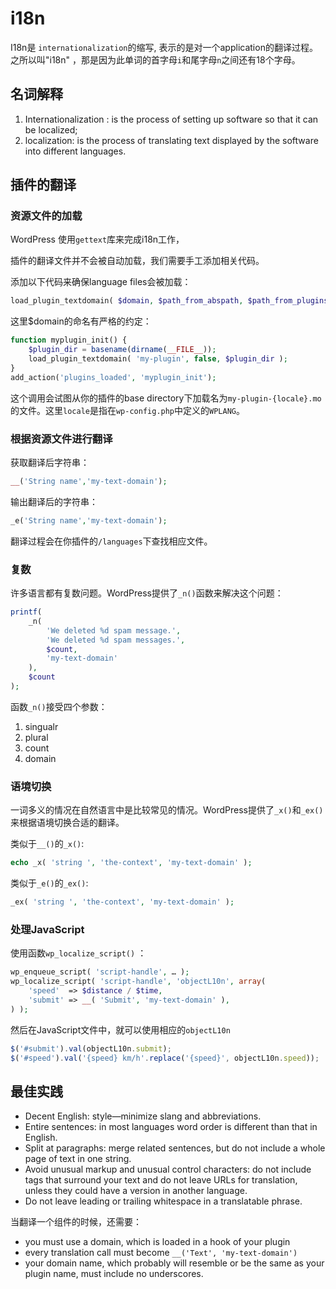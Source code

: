 # i18n

 I18n是 `internationalization`的缩写, 表示的是对一个application的翻译过程。之所以叫"i18n" ，那是因为此单词的首字母`i`和尾字母`n`之间还有18个字母。

## 名词解释

1. Internationalization : is the process of setting up software so that it can be localized; 
2. localization: is the process of translating text displayed by the software into different languages. 

## 插件的翻译

### 资源文件的加载

WordPress 使用`gettext`库来完成i18n工作，

插件的翻译文件并不会被自动加载，我们需要手工添加相关代码。

添加以下代码来确保language files会被加载：

```PHP
load_plugin_textdomain( $domain, $path_from_abspath, $path_from_plugins_folder );
```

这里$domain的命名有严格的约定：

```PHP
function myplugin_init() {
    $plugin_dir = basename(dirname(__FILE__));
    load_plugin_textdomain( 'my-plugin', false, $plugin_dir );
}
add_action('plugins_loaded', 'myplugin_init');
```

这个调用会试图从你的插件的base directory下加载名为`my-plugin-{locale}.mo`的文件。这里`locale`是指在`wp-config.php`中定义的`WPLANG`。

### 根据资源文件进行翻译

获取翻译后字符串：

```PHP
__('String name','my-text-domain'); 
```

输出翻译后的字符串：

```PHP
_e('String name','my-text-domain'); 
```

翻译过程会在你插件的`/languages`下查找相应文件。

### 复数

许多语言都有复数问题。WordPress提供了`_n()`函数来解决这个问题：

```PHP
printf( 
    _n( 
        'We deleted %d spam message.', 
        'We deleted %d spam messages.', 
        $count, 
        'my-text-domain' 
    ), 
    $count 
);
```
函数`_n()`接受四个参数：

1. singualr
2. plural
3. count
4. domain

### 语境切换

一词多义的情况在自然语言中是比较常见的情况。WordPress提供了`_x()`和`_ex()`来根据语境切换合适的翻译。

类似于`__()`的`_x()`:

```PHP
echo _x( 'string ', 'the-context', 'my-text-domain' );
```

类似于`_e()`的`_ex()`:

```PHP
_ex( 'string ', 'the-context', 'my-text-domain' );
```

### 处理JavaScript

使用函数`wp_localize_script()` ：

```PHP
wp_enqueue_script( 'script-handle', … );
wp_localize_script( 'script-handle', 'objectL10n', array(
	'speed'  => $distance / $time,
	'submit' => __( 'Submit', 'my-text-domain' ),
) );
```

然后在JavaScript文件中，就可以使用相应的`objectL10n`

```JavaScript
$('#submit').val(objectL10n.submit);
$('#speed').val('{speed} km/h'.replace('{speed}', objectL10n.speed));
```

## 最佳实践

* Decent English: style—minimize slang and abbreviations.
* Entire sentences: in most languages word order is different than that in English.
* Split at paragraphs: merge related sentences, but do not include a whole page of text in one string.
* Avoid unusual markup and unusual control characters: do not include tags that surround your text and do not leave URLs for translation, unless they could have a version in another language.
* Do not leave leading or trailing whitespace in a translatable phrase. 

当翻译一个组件的时候，还需要：

* you must use a domain, which is loaded in a hook of your plugin
* every translation call must become `__('Text', 'my-text-domain')`
* your domain name, which probably will resemble or be the same as your plugin name, must include no underscores. 



